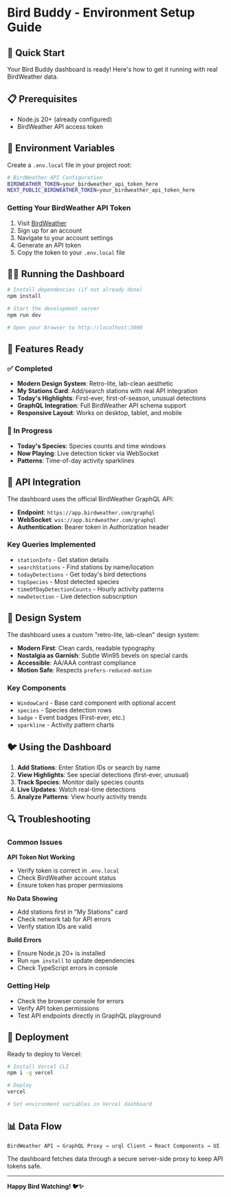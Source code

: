 # Bird Buddy - Environment Setup Guide

## 🚀 Quick Start

Your Bird Buddy dashboard is ready! Here's how to get it running with real BirdWeather data.

## 📋 Prerequisites

- Node.js 20+ (already configured)
- BirdWeather API access token

## 🔑 Environment Variables

Create a `.env.local` file in your project root:

```bash
# BirdWeather API Configuration
BIRDWEATHER_TOKEN=your_birdweather_api_token_here
NEXT_PUBLIC_BIRDWEATHER_TOKEN=your_birdweather_api_token_here
```

### Getting Your BirdWeather API Token

1. Visit [BirdWeather](https://app.birdweather.com)
2. Sign up for an account
3. Navigate to your account settings
4. Generate an API token
5. Copy the token to your `.env.local` file

## 🏃‍♂️ Running the Dashboard

```bash
# Install dependencies (if not already done)
npm install

# Start the development server
npm run dev

# Open your browser to http://localhost:3000
```

## 🎯 Features Ready

### ✅ Completed
- **Modern Design System**: Retro-lite, lab-clean aesthetic
- **My Stations Card**: Add/search stations with real API integration
- **Today's Highlights**: First-ever, first-of-season, unusual detections
- **GraphQL Integration**: Full BirdWeather API schema support
- **Responsive Layout**: Works on desktop, tablet, and mobile

### 🚧 In Progress
- **Today's Species**: Species counts and time windows
- **Now Playing**: Live detection ticker via WebSocket
- **Patterns**: Time-of-day activity sparklines

## 🔧 API Integration

The dashboard uses the official BirdWeather GraphQL API:

- **Endpoint**: `https://app.birdweather.com/graphql`
- **WebSocket**: `wss://app.birdweather.com/graphql`
- **Authentication**: Bearer token in Authorization header

### Key Queries Implemented

- `stationInfo` - Get station details
- `searchStations` - Find stations by name/location
- `todayDetections` - Get today's bird detections
- `topSpecies` - Most detected species
- `timeOfDayDetectionCounts` - Hourly activity patterns
- `newDetection` - Live detection subscription

## 🎨 Design System

The dashboard uses a custom "retro-lite, lab-clean" design system:

- **Modern First**: Clean cards, readable typography
- **Nostalgia as Garnish**: Subtle Win95 bevels on special cards
- **Accessible**: AA/AAA contrast compliance
- **Motion Safe**: Respects `prefers-reduced-motion`

### Key Components

- `WindowCard` - Base card component with optional accent
- `species` - Species detection rows
- `badge` - Event badges (First-ever, etc.)
- `sparkline` - Activity pattern charts

## 🐦 Using the Dashboard

1. **Add Stations**: Enter Station IDs or search by name
2. **View Highlights**: See special detections (first-ever, unusual)
3. **Track Species**: Monitor daily species counts
4. **Live Updates**: Watch real-time detections
5. **Analyze Patterns**: View hourly activity trends

## 🔍 Troubleshooting

### Common Issues

**API Token Not Working**
- Verify token is correct in `.env.local`
- Check BirdWeather account status
- Ensure token has proper permissions

**No Data Showing**
- Add stations first in "My Stations" card
- Check network tab for API errors
- Verify station IDs are valid

**Build Errors**
- Ensure Node.js 20+ is installed
- Run `npm install` to update dependencies
- Check TypeScript errors in console

### Getting Help

- Check the browser console for errors
- Verify API token permissions
- Test API endpoints directly in GraphQL playground

## 🚀 Deployment

Ready to deploy to Vercel:

```bash
# Install Vercel CLI
npm i -g vercel

# Deploy
vercel

# Set environment variables in Vercel dashboard
```

## 📊 Data Flow

```
BirdWeather API → GraphQL Proxy → urql Client → React Components → UI
```

The dashboard fetches data through a secure server-side proxy to keep API tokens safe.

---

**Happy Bird Watching! 🐦✨**
